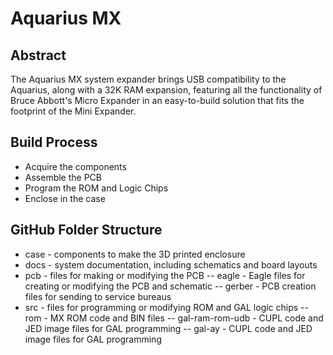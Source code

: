 # Aquarius MX
## Abstract
The Aquarius MX system expander brings USB compatibility to the Aquarius, along with a 32K RAM expansion, featuring all the functionality of Bruce Abbott's Micro Expander in an easy-to-build solution that fits the footprint of the Mini Expander.

## Build Process
- Acquire the components
- Assemble the PCB
- Program the ROM and Logic Chips
- Enclose in the case

## GitHub Folder Structure
- case - components to make the 3D printed enclosure
- docs - system documentation, including schematics and board layouts
- pcb - files for making or modifying the PCB
-- eagle - Eagle files for creating or modifying the PCB and schematic
-- gerber - PCB creation files for sending to service bureaus
- src - files for programming or modifying ROM and GAL logic chips
-- rom - MX ROM code and BIN files
-- gal-ram-rom-udb - CUPL code and JED image files for GAL programming
-- gal-ay - CUPL code and JED image files for GAL programming
